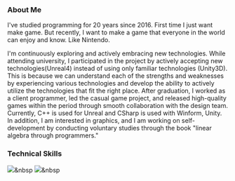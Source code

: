 ### About Me

I've studied programming for 20 years since 2016. First time I just want make game. But recently, I want to make a game that everyone in the world can enjoy and know. Like Nintendo.

I'm continuously exploring and actively embracing new technologies. While attending university, I participated in the project by actively accepting new technologies(Unreal4) instead of using only familiar technologies (Unity3D). This is because we can understand each of the strengths and weaknesses by experiencing various technologies and develop the ability to actively utilize the technologies that fit the right place. After graduation, I worked as a client programmer, led the casual game project, and released high-quality games within the period through smooth collaboration with the design team. Currently, C++ is used for Unreal and CSharp is used with Winform, Unity. In addition, I am interested in graphics, and I am working on self-development by conducting voluntary studies through the book "linear algebra through programmers."

### Technical Skills
<img src="https://img.shields.io/badge/Python-3766AB?style=flat-square&logo=Unity&logoColor=white"/></a>&nbsp
<img src="https://img.shields.io/badge/Python-3766AB?style=flat-square&logo=C#&logoColor=white"/></a>&nbsp

